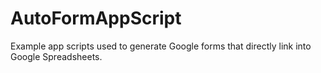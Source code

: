 # AutoFormAppScript
Example app scripts used to generate Google forms that directly link into Google Spreadsheets.
